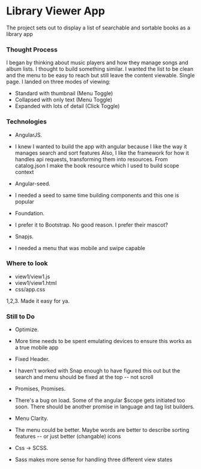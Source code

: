 # Library Viewer App

The project sets out to display a list of searchable and sortable books as a library app

### Thought Process

I began by thinking about music players and how they manage songs and album lists. I thought to build something similar.
I wanted the list to be clean and the menu to be easy to reach but still leave the content viewable. Single page.
I landed on three modes of viewing:

* Standard with thumbnail (Menu Toggle)
* Collapsed with only text (Menu Toggle)
* Expanded with lots of detail (Click Toggle) 

### Technologies

* AngularJS.
- I knew I wanted to build the app with angular because I like the way it manages search and sort features
Also, I like the framework for how it handles api requests, transforming them into resources.
From catalog.json I make the book resource which I used to build scope context

* Angular-seed.
- I needed a seed to same time building components and this one is popular

* Foundation.
- I prefer it to Bootstrap. No good reason. I prefer their mascot?

* Snapjs.
- I needed a menu that was mobile and swipe capable

### Where to look

* view1/view1.js
* view1/view1.html
* css/app.css

1,2,3. Made it easy for ya.

### Still to Do

* Optimize.
- More time needs to be spent emulating devices to ensure this works as a true mobile app

* Fixed Header.
- I haven't worked with Snap enough to have figured this out but the search and menu should be fixed at the top -- not scroll

* Promises, Promises.
- There's a bug on load. Some of the angular $scope gets initiated too soon. There should be another promise in language and tag list builders.

* Menu Clarity.
- The menu could be better. Maybe words are better to describe sorting features -- or just better (changable) icons

* Css -> SCSS.
- Sass makes more sense for handling three different view states